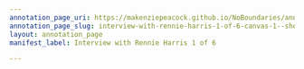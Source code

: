 ```yaml
---
annotation_page_uri: https://makenziepeacock.github.io/NoBoundaries/annotations/interview-with-rennie-harris-1-of-6-canvas-1--she-doesn-t-drink-in-general--so-it-s-always-a-hard.json
annotation_page_slug: interview-with-rennie-harris-1-of-6-canvas-1--she-doesn-t-drink-in-general--so-it-s-always-a-hard
layout: annotation_page
manifest_label: Interview with Rennie Harris 1 of 6

---
```

